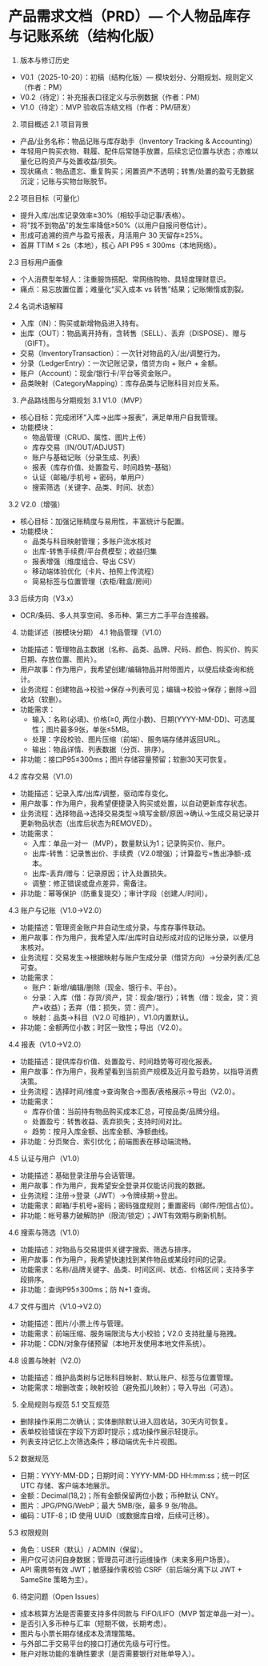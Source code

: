 # 产品需求文档（PRD）— 个人物品库存与记账系统（结构化版）

1. 版本与修订历史
- V0.1（2025-10-20）：初稿（结构化版）— 模块划分、分期规划、规则定义（作者：PM）
- V0.2（待定）：补充报表口径定义与示例数据（作者：PM）
- V1.0（待定）：MVP 验收后冻结文档（作者：PM/研发）

2. 项目概述
2.1 项目背景
- 产品/业务名称：物品记账与库存助手（Inventory Tracking & Accounting）
- 年轻用户购买衣物、鞋履、配件后常随手放置，后续忘记位置与状态；亦难以量化已购资产与处置收益/损失。
- 现状痛点：物品遗忘、重复购买；闲置资产不透明；转售/处置的盈亏无数据沉淀；记账与实物台账脱节。

2.2 项目目标（可量化）
- 提升入库/出库记录效率≥30%（相较手动记事/表格）。
- 将“找不到物品”的发生率降低≥50%（以用户自报问卷估计）。
- 形成可追溯的资产与盈亏报表，月活用户 30 天留存≥25%。
- 首屏 TTIM ≤ 2s（本地），核心 API P95 ≤ 300ms（本地网络）。

2.3 目标用户画像
- 个人消费型年轻人：注重服饰搭配、常网络购物、具轻度理财意识。
- 痛点：易忘放置位置；难量化“买入成本 vs 转售”结果；记账懒惰或割裂。

2.4 名词术语解释
- 入库（IN）：购买或新增物品进入持有。
- 出库（OUT）：物品离开持有，含转售（SELL）、丢弃（DISPOSE）、赠与（GIFT）。
- 交易（InventoryTransaction）：一次针对物品的入/出/调整行为。
- 分录（LedgerEntry）：一次记账记录，借贷方向 + 账户 + 金额。
- 账户（Account）：现金/银行卡/平台等资金账户。
- 品类映射（CategoryMapping）：库存品类与记账科目对应关系。

3. 产品路线图与分期规划
3.1 V1.0（MVP）
- 核心目标：完成闭环“入库→出库→报表”，满足单用户自我管理。
- 功能模块：
  - 物品管理（CRUD、属性、图片上传）
  - 库存交易（IN/OUT/ADJUST）
  - 账户与基础记账（分录生成、列表）
  - 报表（库存价值、处置盈亏、时间趋势-基础）
  - 认证（邮箱/手机号 + 密码，单用户）
  - 搜索筛选（关键字、品类、时间、状态）

3.2 V2.0（增强）
- 核心目标：加强记账精度与易用性，丰富统计与配置。
- 功能模块：
  - 品类与科目映射管理；多账户流水核对
  - 出库-转售手续费/平台费模型；收益归集
  - 报表增强（维度组合、导出 CSV）
  - 移动端体验优化（卡片、拍照上传流程）
  - 简易标签与位置管理（衣柜/鞋盒/房间）

3.3 后续方向（V3.x）
- OCR/条码、多人共享空间、多币种、第三方二手平台连接器。

4. 功能详述（按模块分期）
4.1 物品管理（V1.0）
- 功能描述：管理物品主数据（名称、品类、品牌、尺码、颜色、购买价、购买日期、存放位置、图片）。
- 用户故事：作为用户，我希望创建/编辑物品并附带图片，以便后续查询和统计。
- 业务流程：创建物品→校验→保存→列表可见；编辑→校验→保存；删除→回收站（软删）。
- 功能需求：
  - 输入：名称(必填)、价格(≥0, 两位小数)、日期(YYYY-MM-DD)、可选属性；图片最多9张，单张≤5MB。
  - 处理：字段校验、图片压缩（前端）、服务端存储并返回URL。
  - 输出：物品详情、列表数据（分页、排序）。
- 非功能：接口P95≤300ms；图片存储容量预留；软删30天可恢复。

4.2 库存交易（V1.0）
- 功能描述：记录入库/出库/调整，驱动库存变化。
- 用户故事：作为用户，我希望便捷录入购买或处置，以自动更新库存状态。
- 业务流程：选择物品→选择交易类型→填写金额/原因→确认→生成交易记录并更新物品状态（出库后状态为REMOVED）。
- 功能需求：
  - 入库：单品一对一（MVP），数量默认为1；记录购买价、账户。
  - 出库-转售：记录售出价、手续费（V2.0增强）；计算盈亏=售出净额-成本。
  - 出库-丢弃/赠与：记录原因；计入处置损失。
  - 调整：修正错误或盘点差异，需备注。
- 非功能：幂等保护（防重复提交）；审计字段（创建人/时间）。

4.3 账户与记账（V1.0→V2.0）
- 功能描述：管理资金账户并自动生成分录，与库存事件联动。
- 用户故事：作为用户，我希望入库/出库时自动形成对应的记账分录，以便月末核对。
- 业务流程：交易发生→根据映射与账户生成分录（借贷方向）→分录列表/汇总可查。
- 功能需求：
  - 账户：新增/编辑/删除（现金、银行卡、平台）。
  - 分录：入库（借：存货/资产，贷：现金/银行）；转售（借：现金，贷：资产+收益）；丢弃（借：损失，贷：资产）。
  - 映射：品类→科目（V2.0 可维护），V1.0内置默认。
- 非功能：金额两位小数；时区一致性；导出（V2.0）。

4.4 报表（V1.0→V2.0）
- 功能描述：提供库存价值、处置盈亏、时间趋势等可视化报表。
- 用户故事：作为用户，我希望看到当前资产规模及近月盈亏趋势，以指导消费决策。
- 业务流程：选择时间/维度→查询聚合→图表/表格展示→导出（V2.0）。
- 功能需求：
  - 库存价值：当前持有物品购买成本汇总，可按品类/品牌分组。
  - 处置盈亏：转售收益、丢弃损失；支持时间对比。
  - 趋势：按月入库金额、出库金额、净额曲线。
- 非功能：分页聚合、索引优化；前端图表在移动端流畅。

4.5 认证与用户（V1.0）
- 功能描述：基础登录注册与会话管理。
- 用户故事：作为用户，我希望安全登录并仅能访问我的数据。
- 业务流程：注册→登录（JWT）→令牌续期→登出。
- 功能需求：邮箱/手机号+密码；密码强度规则；重置密码（邮件/短信占位）。
- 非功能：帐号暴力破解防护（限流/锁定）；JWT有效期与刷新机制。

4.6 搜索与筛选（V1.0）
- 功能描述：对物品与交易提供关键字搜索、筛选与排序。
- 用户故事：作为用户，我希望快速找到某件物品或某段时间的记录。
- 功能需求：名称/品牌关键字、品类、时间区间、状态、价格区间；支持多字段排序。
- 非功能：查询P95≤300ms；防 N+1 查询。

4.7 文件与图片（V1.0→V2.0）
- 功能描述：图片/小票上传与管理。
- 功能需求：前端压缩、服务端限流与大小校验；V2.0 支持批量与拖拽。
- 非功能：CDN/对象存储预留（本地开发使用本地文件系统）。

4.8 设置与映射（V2.0）
- 功能描述：维护品类树与记账科目映射、默认账户、标签与位置管理。
- 功能需求：增删改查；映射校验（避免孤儿映射）；导入导出（可选）。

5. 全局规则与规范
5.1 交互规范
- 删除操作采用二次确认；实体删除默认进入回收站，30天内可恢复。
- 表单校验错误在字段下方即时提示；成功操作展示轻提示。
- 列表支持记忆上次筛选条件；移动端优先卡片视图。

5.2 数据规范
- 日期：YYYY-MM-DD；日期时间：YYYY-MM-DD HH:mm:ss；统一时区 UTC 存储、客户端本地展示。
- 金额：Decimal(18,2)；所有金额保留两位小数；币种默认 CNY。
- 图片：JPG/PNG/WebP；最大 5MB/张，最多 9 张/物品。
- 编码：UTF-8；ID 使用 UUID（或数据库自增，后续可迁移）。

5.3 权限规则
- 角色：USER（默认）/ ADMIN（保留）。
- 用户仅可访问自身数据；管理员可进行运维操作（未来多用户场景）。
- API 需携带有效 JWT；敏感操作需校验 CSRF（前后端分离下以 JWT + SameSite 策略为主）。

6. 待定问题（Open Issues）
- 成本核算方法是否需要支持多件同款与 FIFO/LIFO（MVP 暂定单品一对一）。
- 是否引入多币种与汇率（短期不做，长期考虑）。
- 图片与小票长期存储成本及清理策略。
- 与外部二手交易平台的接口打通优先级与可行性。
- 账户对账功能的准确性要求（是否需要银行对账单导入）。

